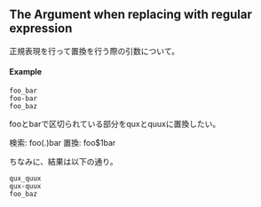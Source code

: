 ## The Argument when replacing with regular expression

正規表現を行って置換を行う際の引数について。

#### Example

```
foo_bar
foo-bar
foo_baz
```

fooとbarで区切られている部分をquxとquuxに置換したい。

検索: foo(.)bar
置換: foo$1bar

ちなみに、結果は以下の通り。

```
qux_quux
qux-quux
foo_baz
```
